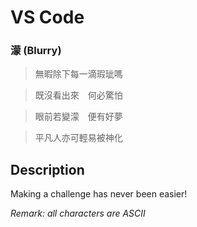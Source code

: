 VS Code
===

### 濛 (Blurry)

> 無暇除下每一滴瑕玼嗎

> 既沒看出來　何必驚怕

> 眼前若變濛　便有好夢

> 平凡人亦可輕易被神化

## Description

Making a challenge has never been easier!

*Remark: all characters are ASCII*
